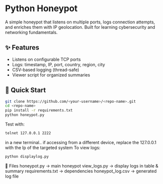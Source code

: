 # Python Honeypot

A simple honeypot that listens on multiple ports, logs connection attempts, and enriches them with IP geolocation. Built for learning cybersecurity and networking fundamentals.

## ✨ Features
- Listens on configurable TCP ports  
- Logs: timestamp, IP, port, country, region, city  
- CSV-based logging (thread-safe)  
- Viewer script for organized summaries  

## 🚀 Quick Start
```bash
git clone https://github.com/<your-username>/<repo-name>.git
cd <repo-name>
pip install -r requirements.txt
python honeypot.py
```
Test with:
```bash
telnet 127.0.0.1 2222
```
in a new terminal..
if accessing from a different device, replace the 127.0.0.1 with the Ip of the targeted system
To view logs:
```bash
python displaylog.py
```

📂 Files
honeypot.py → main honeypot
view_logs.py → display logs in table & summary
requirements.txt → dependencies
honeypot_log.csv → generated log file

